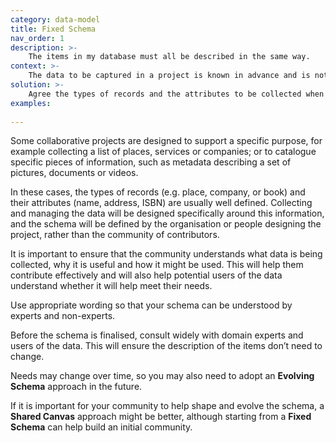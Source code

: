 ```yaml
---
category: data-model
title: Fixed Schema
nav_order: 1
description: >-
    The items in my database must all be described in the same way.
context: >-
    The data to be captured in a project is known in advance and is not expected to change. For example, the project may involve collecting information about a specific list of items which have common attributes.
solution: >-
    Agree the types of records and the attributes to be collected when designing your project. Ensure that the information you need to collect is well described so that contributors understand what is needed and how it will be used. This will help users to provide the data consistently, either directly through editing or through changes made via APIs.
examples:
    
---
```


Some collaborative projects are designed to support a specific purpose, for example collecting a list of places, services or companies; or to catalogue specific pieces of information, such as metadata describing a set of pictures, documents or videos.

In these cases, the types of records (e.g. place, company, or book) and their attributes (name, address, ISBN) are usually well defined. Collecting and managing the data will be designed specifically around this information, and the schema will be defined by the organisation or people designing the project, rather than the community of contributors.

It is important to ensure that the community understands what data is being collected, why it is useful and how it might be used. This will help them contribute effectively and will also help potential users of the data understand whether it will help meet their needs.

Use appropriate wording so that your schema can be understood by experts and non-experts.

Before the schema is finalised, consult widely with domain experts and users of the data. This will ensure the description of the items don’t need to change.

Needs may change over time, so you may also need to adopt an **Evolving Schema** approach in the future.

If it is important for your community to help shape and evolve the schema, a **Shared Canvas** approach might be better, although starting from a **Fixed Schema** can help build an initial community.

